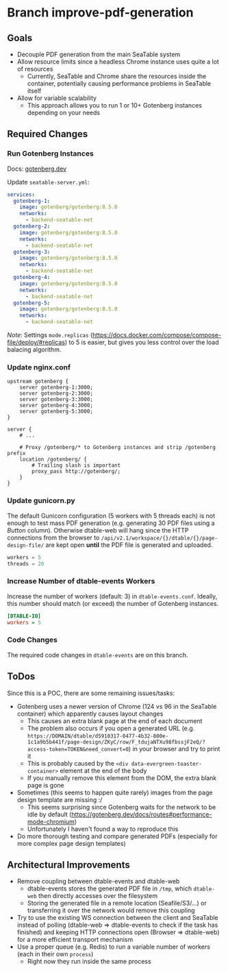 # Branch improve-pdf-generation

## Goals
- Decouple PDF generation from the main SeaTable system
- Allow resource limits since a headless Chrome instance uses quite a lot of resources
  - Currently, SeaTable and Chrome share the resources inside the container, potentially causing performance problems in SeaTable itself
- Allow for variable scalability
  - This approach allows you to run 1 or 10+ Gotenberg instances depending on your needs

## Required Changes

### Run Gotenberg Instances

Docs: [gotenberg.dev](https://gotenberg.dev/)

Update `seatable-server.yml`:

```yml
services:
  gotenberg-1:
    image: gotenberg/gotenberg:8.5.0
    networks:
      - backend-seatable-net
  gotenberg-2:
    image: gotenberg/gotenberg:8.5.0
    networks:
      - backend-seatable-net
  gotenberg-3:
    image: gotenberg/gotenberg:8.5.0
    networks:
      - backend-seatable-net
  gotenberg-4:
    image: gotenberg/gotenberg:8.5.0
    networks:
      - backend-seatable-net
  gotenberg-5:
    image: gotenberg/gotenberg:8.5.0
    networks:
      - backend-seatable-net
```

*Note:* Settings `mode.replicas` (https://docs.docker.com/compose/compose-file/deploy/#replicas) to 5 is easier,
but gives you less control over the load balacing algorithm.

### Update nginx.conf

```
upstream gotenberg {
    server gotenberg-1:3000;
    server gotenberg-2:3000;
    server gotenberg-3:3000;
    server gotenberg-4:3000;
    server gotenberg-5:3000;
}

server {
    # ...

    # Proxy /gotenberg/* to Gotenberg instances and strip /gotenberg prefix
    location /gotenberg/ {
        # Trailing slash is important
        proxy_pass http://gotenberg/;
    }
}
```

### Update gunicorn.py

The default Gunicorn configuration (5 workers with 5 threads each) is not enough to test mass PDF generation
(e.g. generating 30 PDF files using a _Button_ column). Otherwise dtable-web will hang since the HTTP connections
from the browser to `/api/v2.1/workspace/{}/dtable/{}/page-design-file/` are kept open **until** the PDF file
is generated and uploaded.

```py
workers = 5
threads = 20
```

### Increase Number of dtable-events Workers

Increase the number of workers (default: 3) in `dtable-events.conf`. Ideally, this number should match (or exceed) the number of Gotenberg instances.

```ini
[DTABLE-IO]
workers = 5
```

### Code Changes

The required code changes in `dtable-events` are on this branch.

## ToDos

Since this is a POC, there are some remaining issues/tasks:
- Gotenberg uses a newer version of Chrome (124 vs 96 in the SeaTable container) which apparently causes layout changes
  - This causes an extra blank page at the end of each document
  - The problem also occurs if you open a generated URL (e.g. `https://DOMAIN/dtable/d5910317-0477-4b32-800e-1c1a9b5b441f/page-design/ZKyC/row/F_tdujaNTXu98fbssjF2eQ/?access-token=TOKEN&need_convert=0`) in your browser and try to print it
  - This is probably caused by the `<div data-evergreen-toaster-container>` element at the end of the body
  - If you manually remove this element from the DOM, the extra blank page is gone
- Sometimes (this seems to happen quite rarely) images from the page design template are missing :/
  - This seems surprising since Gotenberg waits for the network to be idle by default (https://gotenberg.dev/docs/routes#performance-mode-chromium)
  - Unfortunately I haven't found a way to reproduce this
- Do more thorough testing and compare generated PDFs (especially for more complex page design templates)

## Architectural Improvements

- Remove coupling between dtable-events and dtable-web
  - dtable-events stores the generated PDF file in `/tmp`, which `dtable-web` then directly accesses over the filesystem
  - Storing the generated file in a remote location (Seafile/S3/...) or transferring it over the network would remove this coupling
- Try to use the existing WS connection between the client and SeaTable instead of polling (dtable-web => dtable-events to check if the task has finished) and keeping HTTP connections open (Browser => dtable-web) for a more efficient transport mechanism
- Use a proper queue (e.g. Redis) to run a variable number of workers (each in their own `process`)
  - Right now they run inside the same process
